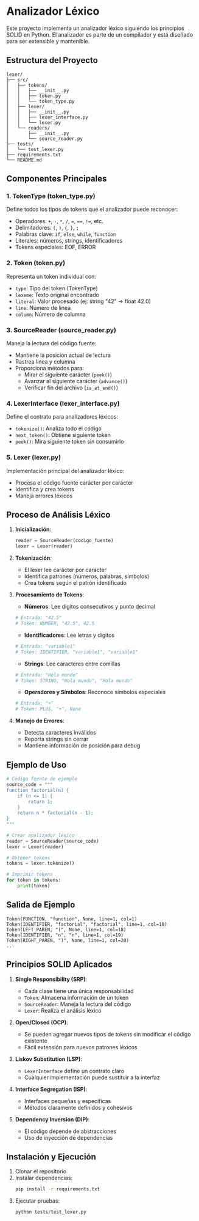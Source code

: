 # Analizador Léxico

Este proyecto implementa un analizador léxico siguiendo los principios SOLID en Python. El analizador es parte de un compilador y está diseñado para ser extensible y mantenible.

## Estructura del Proyecto

```
lexer/
├── src/
│   ├── tokens/
│   │   ├── __init__.py
│   │   ├── token.py
│   │   └── token_type.py
│   ├── lexer/
│   │   ├── __init__.py
│   │   ├── lexer_interface.py
│   │   └── lexer.py
│   └── readers/
│       ├── __init__.py
│       └── source_reader.py
├── tests/
│   └── test_lexer.py
├── requirements.txt
└── README.md
```

## Componentes Principales

### 1. TokenType (token_type.py)
Define todos los tipos de tokens que el analizador puede reconocer:
- Operadores: `+`, `-`, `*`, `/`, `=`, `==`, `!=`, etc.
- Delimitadores: `(`, `)`, `{`, `}`, `;`
- Palabras clave: `if`, `else`, `while`, `function`
- Literales: números, strings, identificadores
- Tokens especiales: EOF, ERROR

### 2. Token (token.py)
Representa un token individual con:
- `type`: Tipo del token (TokenType)
- `lexeme`: Texto original encontrado
- `literal`: Valor procesado (ej: string "42" → float 42.0)
- `line`: Número de línea
- `column`: Número de columna

### 3. SourceReader (source_reader.py)
Maneja la lectura del código fuente:
- Mantiene la posición actual de lectura
- Rastrea línea y columna
- Proporciona métodos para:
  - Mirar el siguiente carácter (`peek()`)
  - Avanzar al siguiente carácter (`advance()`)
  - Verificar fin del archivo (`is_at_end()`)

### 4. LexerInterface (lexer_interface.py)
Define el contrato para analizadores léxicos:
- `tokenize()`: Analiza todo el código
- `next_token()`: Obtiene siguiente token
- `peek()`: Mira siguiente token sin consumirlo

### 5. Lexer (lexer.py)
Implementación principal del analizador léxico:
- Procesa el código fuente carácter por carácter
- Identifica y crea tokens
- Maneja errores léxicos

## Proceso de Análisis Léxico

1. **Inicialización**:
   ```python
   reader = SourceReader(codigo_fuente)
   lexer = Lexer(reader)
   ```

2. **Tokenización**:
   - El lexer lee carácter por carácter
   - Identifica patrones (números, palabras, símbolos)
   - Crea tokens según el patrón identificado

3. **Procesamiento de Tokens**:
   - **Números**: Lee dígitos consecutivos y punto decimal
   ```python
   # Entrada: "42.5"
   # Token: NUMBER, "42.5", 42.5
   ```

   - **Identificadores**: Lee letras y dígitos
   ```python
   # Entrada: "variable1"
   # Token: IDENTIFIER, "variable1", "variable1"
   ```

   - **Strings**: Lee caracteres entre comillas
   ```python
   # Entrada: "Hola mundo"
   # Token: STRING, "Hola mundo", "Hola mundo"
   ```

   - **Operadores y Símbolos**: Reconoce símbolos especiales
   ```python
   # Entrada: "+"
   # Token: PLUS, "+", None
   ```

4. **Manejo de Errores**:
   - Detecta caracteres inválidos
   - Reporta strings sin cerrar
   - Mantiene información de posición para debug

## Ejemplo de Uso

```python
# Código fuente de ejemplo
source_code = """
function factorial(n) {
    if (n <= 1) {
        return 1;
    }
    return n * factorial(n - 1);
}
"""

# Crear analizador léxico
reader = SourceReader(source_code)
lexer = Lexer(reader)

# Obtener tokens
tokens = lexer.tokenize()

# Imprimir tokens
for token in tokens:
    print(token)
```

## Salida de Ejemplo

```
Token(FUNCTION, "function", None, line=1, col=1)
Token(IDENTIFIER, "factorial", "factorial", line=1, col=10)
Token(LEFT_PAREN, "(", None, line=1, col=18)
Token(IDENTIFIER, "n", "n", line=1, col=19)
Token(RIGHT_PAREN, ")", None, line=1, col=20)
...
```

## Principios SOLID Aplicados

1. **Single Responsibility (SRP)**:
   - Cada clase tiene una única responsabilidad
   - `Token`: Almacena información de un token
   - `SourceReader`: Maneja la lectura del código
   - `Lexer`: Realiza el análisis léxico

2. **Open/Closed (OCP)**:
   - Se pueden agregar nuevos tipos de tokens sin modificar el código existente
   - Fácil extensión para nuevos patrones léxicos

3. **Liskov Substitution (LSP)**:
   - `LexerInterface` define un contrato claro
   - Cualquier implementación puede sustituir a la interfaz

4. **Interface Segregation (ISP)**:
   - Interfaces pequeñas y específicas
   - Métodos claramente definidos y cohesivos

5. **Dependency Inversion (DIP)**:
   - El código depende de abstracciones
   - Uso de inyección de dependencias

## Instalación y Ejecución

1. Clonar el repositorio
2. Instalar dependencias:
   ```bash
   pip install -r requirements.txt
   ```
3. Ejecutar pruebas:
   ```bash
   python tests/test_lexer.py
   ``` 